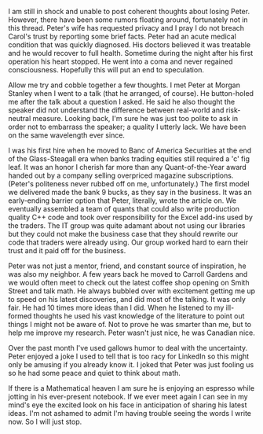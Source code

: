 I am still in shock and unable to post coherent thoughts about losing Peter.  However, there have been some rumors floating around, fortunately not in this thread. Peter's wife has requested privacy and I pray I do not breach Carol's trust by reporting some brief facts.  Peter had an acute medical condition that was quickly diagnosed.  His doctors believed it was treatable and he would recover to full health.  Sometime during the night after his first operation his heart stopped. He went into a coma and never regained consciousness. Hopefully this will put an end to speculation.

Allow me try and cobble together a few thoughts. I met Peter at Morgan Stanley when I went to a talk (that he arranged, of course).  He button-holed me after the talk about a question I asked. He said he also thought the speaker did not understand the difference between real-world and risk-neutral measure. Looking back, I'm sure he was just too polite to ask in order not to embarrass the speaker; a quality I utterly lack.  We have been on the same wavelength ever since.

I was his first hire when he moved to Banc of America Securities at the end of the Glass-Steagall era when banks trading equities still required a 'c' fig leaf.  It was an honor I cherish far more than any Quant-of-the-Year award handed out by a company selling overpriced magazine subscriptions. (Peter's politeness never rubbed off on me, unfortunately.)  The first model we delivered made the bank 9 bucks, as they say in the business.  It was an early-ending barrier option that Peter, literally, wrote the article on.  We eventually assembled a team of quants that could also write production quality C++ code and took over responsibility for the Excel add-ins used by the traders. The IT group was quite adamant about not using our libraries but they could not make the business case that they should rewrite our code that traders were already using. Our group worked hard to earn their trust and it paid off for the business.

Peter was not just a mentor, friend, and constant source of inspiration, he was also my neighbor.  A few years back he moved to Carroll Gardens and we would often meet to check out the latest coffee shop opening on Smith Street and talk math.  He always bubbled over with excitement getting me up to speed on his latest discoveries, and did most of the talking. It was only fair. He had 10 times more ideas than I did.  When he listened to my ill-formed thoughts he used his vast knowledge of the literature to point out things I might not be aware of. Not to prove he was smarter than me, but to help me improve my research.  Peter wasn't just nice, he was Canadian nice.

Over the past month I've used gallows humor to deal with the uncertainty.  Peter enjoyed a joke I used to tell that is too racy for LinkedIn so this might only be amusing if you already know it. I joked that Peter was just fooling us so he had some peace and quiet to think about math.

If there is a Mathematical heaven I am sure he is enjoying an espresso while jotting in his ever-present notebook. If we ever meet again I can see in my mind's eye the excited look on his face in anticipation of sharing his latest ideas. I'm not ashamed to admit I'm having trouble seeing the words I write now. So I will just stop.
